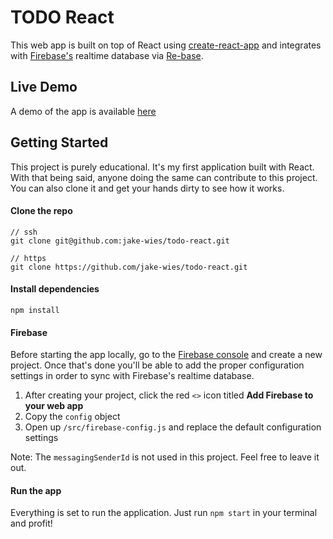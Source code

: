 # TODO React

This web app is built on top of React using [create-react-app](https://github.com/facebookincubator/create-react-app) and integrates with [Firebase's](https://firebase.google.com/) realtime database via [Re-base](https://github.com/tylermcginnis/re-base).

## Live Demo

A demo of the app is available [here](https://github.com/jake-wies/todo-react)

## Getting Started

This project is purely educational. It's my first application built with React. With that being said, anyone doing the same can contribute to this project. You can also clone it and get your hands dirty to see how it works.

#### Clone the repo

```
// ssh
git clone git@github.com:jake-wies/todo-react.git

// https
git clone https://github.com/jake-wies/todo-react.git
```

#### Install dependencies

```
npm install
```

#### Firebase

Before starting the app locally, go to the [Firebase console](https://console.firebase.google.com/) and create a new project. Once that's done you'll be able to add the proper configuration settings in order to sync with Firebase's realtime database.

1. After creating your project, click the red `<>` icon titled **Add Firebase to your web app**
2. Copy the `config` object
3. Open up `/src/firebase-config.js` and replace the default configuration settings

Note: The `messagingSenderId` is not used in this project. Feel free to leave it out.

#### Run the app

Everything is set to run the application. Just run `npm start` in your terminal and profit!
